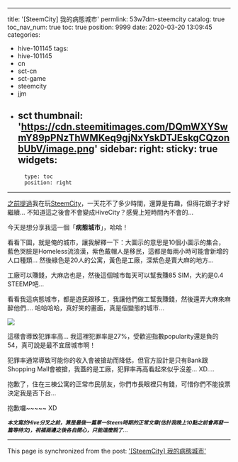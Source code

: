 
---
title: '[SteemCity] 我的病態城市'
permlink: 53w7dm-steemcity
catalog: true
toc_nav_num: true
toc: true
position: 9999
date: 2020-03-20 13:09:45
categories:
- hive-101145
tags:
- hive-101145
- cn
- sct-cn
- sct-game
- steemcity
- jjm
- sct
thumbnail: 'https://cdn.steemitimages.com/DQmWXYSwmY89pPNzThWMKeq9gjNxYskDTJEskgCQzonbUbV/image.png'
sidebar:
    right:
        sticky: true
widgets:
    -
        type: toc
        position: right
---


[之前提過](https://steem.buzz/hive-101145/@deanliu/4nsbv2-steemcity)我在玩[SteemCity](https://steemcity.herokuapp.com/)，一天花不了多少時間，還算是有趣，但得花銀子才好繼續... 不知道這之後會不會變成HiveCity？感覺上短時間內不會的... 

今天是想分享我這一個「**病態城市**」，哈哈！

看看下圖，就是俺的城市，讓我解釋一下：大圖示的意思是10個小圖示的集合，藍色哭臉是Homeless流浪漢，紫色戴帽人是移民，這都是每兩小時可能會新增的人口種類... 然後綠色是20人的公寓，黃色是工廠，深紫色是賣大麻的地方... 

工廠可以賺錢，大麻店也是，然後這個城市每天可以幫我賺85 SIM，大約是0.4 STEEMP吧... 

看看我這病態城市，都是遊民跟移工，我讓他們做工幫我賺錢，然後還弄大麻來麻醉他們....  哈哈哈哈，真好笑的畫面，真是個變態的城市... 

![](https://cdn.steemitimages.com/DQmWXYSwmY89pPNzThWMKeq9gjNxYskDTJEskgCQzonbUbV/image.png)

這樣會導致犯罪率高... 我這裡犯罪率是27%，受歡迎指數popularity還是負的54，真可說是最不宜居城市啊！

犯罪率通常導致可能你的收入會被搶劫而降低，但官方設計是只有Bank跟Shopping Mall會被搶，我蓋的是工廠，犯罪率再高看起來似乎沒差... XD....

抱歉了，住在三棟公寓的正常市民朋友，你們市長眼裡只有錢，可惜你們不能投票決定我是否下台... 

抱歉囉~~~~~ XD

<sub>***本文寫於Hive分叉之前，算是最後一篇單一Steem時期的正常文章(估計我晚上10點之前會再發一篇等待文)，祝福兩邊之後各自開心，只能這麼說了...***</sub>

- - -

This page is synchronized from the post: ['[SteemCity] 我的病態城市'](https://steemit.com/@deanliu/53w7dm-steemcity)

